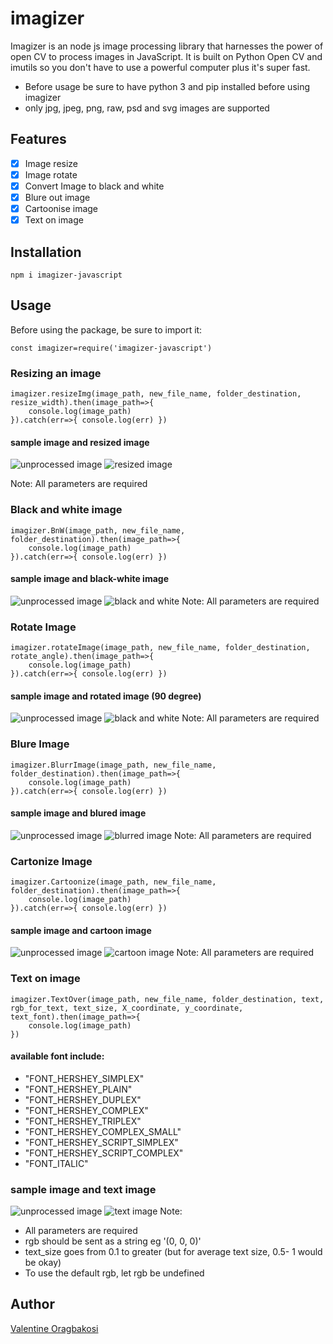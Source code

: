 # imagizer

Imagizer is an node js image processing library that harnesses the power of open CV to process images in JavaScript. It is built on Python Open CV and imutils so you don't have to use a powerful computer plus it's super fast.

* Before usage be sure to have python 3 and pip installed before using imagizer
* only jpg, jpeg, png, raw, psd and svg images are supported

## Features
- [x] Image resize
- [x] Image rotate
- [x] Convert Image to black and white
- [x] Blure out image
- [x] Cartoonise image
- [x] Text on image

## Installation

```
npm i imagizer-javascript

```

## Usage

Before using the package, be sure to import it:

```
const imagizer=require('imagizer-javascript')

```
### Resizing an image

```
imagizer.resizeImg(image_path, new_file_name, folder_destination, resize_width).then(image_path=>{
    console.log(image_path)
}).catch(err=>{ console.log(err) })

```
#### sample image and resized image
![unprocessed image](https://res.cloudinary.com/rchain/image/upload/v1582042402/download.jpg)
![resized image](https://res.cloudinary.com/rchain/image/upload/v1582042745/test.jpg)

Note: All parameters are required


### Black and white image

```
imagizer.BnW(image_path, new_file_name, folder_destination).then(image_path=>{
    console.log(image_path)
}).catch(err=>{ console.log(err) })

```
#### sample image and black-white image
![unprocessed image](https://res.cloudinary.com/rchain/image/upload/v1582042402/download.jpg)
![black and white](https://res.cloudinary.com/rchain/image/upload/v1582042896/test2.jpg)
Note: All parameters are required

### Rotate Image

```
imagizer.rotateImage(image_path, new_file_name, folder_destination, rotate_angle).then(image_path=>{
    console.log(image_path)
}).catch(err=>{ console.log(err) })

```

#### sample image and rotated image (90 degree)
![unprocessed image](https://res.cloudinary.com/rchain/image/upload/v1582042402/download.jpg)
![black and white](https://res.cloudinary.com/rchain/image/upload/v1582043258/tester.jpg)
Note: All parameters are required

### Blure Image

```
imagizer.BlurrImage(image_path, new_file_name, folder_destination).then(image_path=>{
    console.log(image_path)
}).catch(err=>{ console.log(err) })

```
#### sample image and blured image
![unprocessed image](https://res.cloudinary.com/rchain/image/upload/v1582042402/download.jpg)
![blurred image](https://res.cloudinary.com/rchain/image/upload/v1582043702/blured.jpg)
Note: All parameters are required

### Cartonize Image

```
imagizer.Cartoonize(image_path, new_file_name, folder_destination).then(image_path=>{
    console.log(image_path)
}).catch(err=>{ console.log(err) })

```

#### sample image and cartoon image
![unprocessed image](https://res.cloudinary.com/rchain/image/upload/v1582042402/download.jpg)
![cartoon image](https://res.cloudinary.com/rchain/image/upload/v1582043805/cartoon.jpg)
Note: All parameters are required

### Text on image

```
imagizer.TextOver(image_path, new_file_name, folder_destination, text, rgb_for_text, text_size, X_coordinate, y_coordinate, text_font).then(image_path=>{
    console.log(image_path)
})

```

#### available font include:
* "FONT_HERSHEY_SIMPLEX"
* "FONT_HERSHEY_PLAIN"
* "FONT_HERSHEY_DUPLEX"
* "FONT_HERSHEY_COMPLEX"
* "FONT_HERSHEY_TRIPLEX"
* "FONT_HERSHEY_COMPLEX_SMALL"
* "FONT_HERSHEY_SCRIPT_SIMPLEX"
* "FONT_HERSHEY_SCRIPT_COMPLEX"
* "FONT_ITALIC"

### sample image and text image
![unprocessed image](https://res.cloudinary.com/rchain/image/upload/v1582042402/download.jpg)
![text image](https://res.cloudinary.com/rchain/image/upload/v1583495476/text.jpg)
Note:
* All parameters are required
* rgb should be sent as a string eg '(0, 0, 0)'
* text_size goes from 0.1 to greater (but for average text size, 0.5- 1 would be okay)
* To use the default rgb, let rgb be undefined

## Author 
[Valentine Oragbakosi](https://github.com/Valentine-Mario)